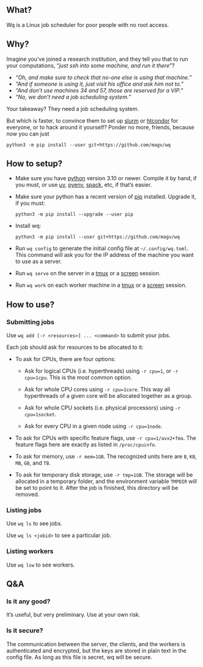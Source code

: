 ## What?

Wq is a Linux job scheduler for poor people with no root access.

## Why?

Imagine you’ve joined a research institution, and they tell you
that to run your computations, “*just ssh into some machine, and
run it there*”?

- *“Oh, and make sure to check that no-one else is using that machine.”*
- *“And if someone *is* using it, just visit his office and ask him not to.”*
- *“And don’t use machines 34 and 57, those are reserved for a VIP.”*
- *“No, we don’t need a job scheduling system.”*

Your takeaway? They need a job scheduling system.

But which is faster, to convince them to set up [slurm] or
[htcondor] for everyone, or to hack around it yourself? Ponder
no more, friends, because now you can just

    python3 -m pip install --user git+https://github.com/magv/wq

[htcondor]: https://htcondor.org/htcondor/overview/
[slurm]: https://slurm.schedmd.com/quickstart.html

## How to setup?

- Make sure you have [python] version 3.10 or newer. Compile it
  by hand, if you must, or use [uv], [pyenv], [spack], etc, if
  that’s easier.

- Make sure your python has a recent version of [pip] installed.
  Upgrade it, if you must:

      python3 -m pip install --upgrade --user pip

- Install wq:

      python3 -m pip install --user git+https://github.com/magv/wq

- Run `wq config` to generate the initial config file at
  `~/.config/wq.toml`. This command will ask you for the IP
  address of the machine you want to use as a server.

- Run `wq serve` on the server in a [tmux] or a [screen] session.

- Run `wq work` on each worker machine in a [tmux] or a [screen]
  session.

[pip]: https://pip.pypa.io/
[pyenv]: https://github.com/pyenv/pyenv
[python]: https://www.python.org/
[spack]: https://spack.io/
[tmux]: https://github.com/tmux/tmux/
[uv]: https://github.com/astral-sh/uv
[screen]: https://www.gnu.org/software/screen/

## How to use?

### Submitting jobs

Use `wq add [-r <resources>] ... <command>` to submit your
jobs.

Each job should ask for resources to be allocated to it:

- To ask for CPUs, there are four options:

  - Ask for logical CPUs (i.e. hyperthreads) using `-r cpu=1`,
    or `-r cpu=1cpu`. This is the most common option.

  - Ask for whole CPU cores using `-r cpu=1core`. This way all
    hyperthreads of a given core will be allocated together
    as a group.

  - Ask for whole CPU sockets (i.e. physical processors) using
    `-r cpu=1socket`.

  - Ask for every CPU in a given node using `-r cpu=1node`.

- To ask for CPUs with specific feature flags, use `-r
  cpu=1/avx2+fma`. The feature flags here are exactly as listed
  in `/proc/cpuinfo`.

- To ask for memory, use `-r mem=1GB`. The recognized units
  here are `B`, `KB`, `MB`, `GB`, and `TB`.

- To ask for temporary disk storage, use `-r tmp=1GB`. The
  storage will be allocated in a temporary folder, and the
  environment variable `TMPDIR` will be set to point to it.
  After the job is finished, this directory will be removed.

### Listing jobs

Use `wq ls` to see jobs.

Use `wq ls <jobid>` to see a particular job.

### Listing workers

Use `wq lsw` to see workers.

## Q&A

### Is it any good?

It’s useful, but very preliminary.
Use at your own risk.

### Is it secure?

The communication between the server, the clients, and the workers
is authenticated and encrypted, but the keys are stored in plain
text in the config file. As long as this file is secret, wq will
be secure.
